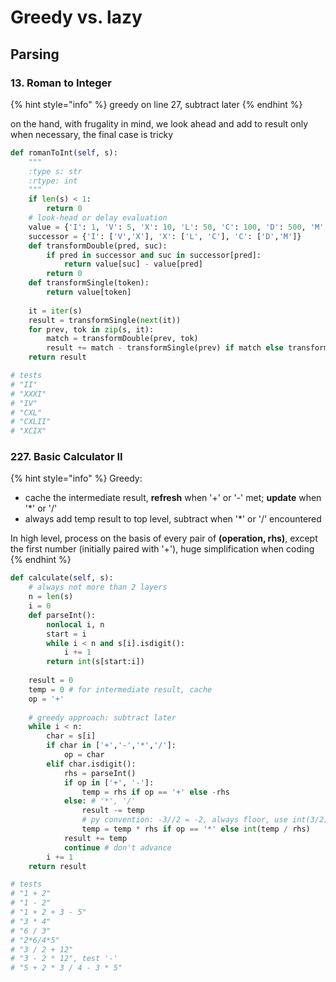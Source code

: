 # Greedy vs. lazy

## Parsing

### 13. Roman to Integer

{% hint style="info" %}
greedy on line 27, subtract later
{% endhint %}

on the hand, with frugality in mind, we look ahead and add to result only when necessary, the final case is tricky

```python
def romanToInt(self, s):
    """
    :type s: str
    :rtype: int
    """
    if len(s) < 1:
        return 0    
    # look-head or delay evaluation
    value = {'I': 1, 'V': 5, 'X': 10, 'L': 50, 'C': 100, 'D': 500, 'M': 1000}
    successor = {'I': ['V','X'], 'X': ['L', 'C'], 'C': ['D','M']}
    def transformDouble(pred, suc):
        if pred in successor and suc in successor[pred]:
            return value[suc] - value[pred]
        return 0    
    def transformSingle(token):
        return value[token]
    
    it = iter(s)
    result = transformSingle(next(it))
    for prev, tok in zip(s, it):
        match = transformDouble(prev, tok)
        result += match - transformSingle(prev) if match else transformSingle(tok)
    return result

# tests
# "II"
# "XXXI"
# "IV"
# "CXL"
# "CXLII"
# "XCIX"
```

### 227. Basic Calculator II

{% hint style="info" %}
Greedy:

* cache the intermediate result, **refresh** when '+' or '-' met; **update** when '\*' or '/'
* always add temp result to top level, subtract when '\*' or '/' encountered

In high level, process on the basis of every pair of **\(operation, rhs\)**, except the first number \(initially paired with '+'\), huge simplification when coding
{% endhint %}

```python
def calculate(self, s):
    # always not more than 2 layers
    n = len(s)
    i = 0
    def parseInt():
        nonlocal i, n
        start = i
        while i < n and s[i].isdigit():
            i += 1
        return int(s[start:i])
    
    result = 0
    temp = 0 # for intermediate result, cache
    op = '+'
    
    # greedy approach: subtract later
    while i < n:
        char = s[i]
        if char in ['+','-','*','/']:
            op = char
        elif char.isdigit():
            rhs = parseInt()
            if op in ['+', '-']:
                temp = rhs if op == '+' else -rhs
            else: # '*', '/'
                result -= temp
                # py convention: -3//2 = -2, always floor, use int(3/2) to cut closer to zero
                temp = temp * rhs if op == '*' else int(temp / rhs)
            result += temp
            continue # don't advance
        i += 1
    return result

# tests
# "1 + 2"
# "1 - 2"
# "1 + 2 + 3 - 5"
# "3 * 4"
# "6 / 3"
# "2*6/4*5"
# "3 / 2 + 12"
# "3 - 2 * 12", test '-'
# "5 + 2 * 3 / 4 - 3 * 5"
```

